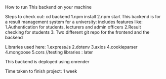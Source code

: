How to run This backend on your machine

Steps to check out:
cd backend
1.npm install
2.npm start
This backend is for a result management system for a university: includes features like:
1.Authentication for students, lecturers and admin officers
2.Result checking for students
3.
Two different git repo for the frontend and the backend

Libraries used here:
1.expressJs
2.dotenv
3.axios
4.cookieparser
4.mongoose
5.cors
//testing libraries : later

This backend is deployed using onrender

Time taken to finish project: 1 week